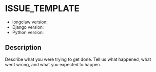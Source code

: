 # ISSUE\_TEMPLATE

* longclaw version:
* Django version:
* Python version:

## Description

Describe what you were trying to get done. Tell us what happened, what went wrong, and what you expected to happen.

